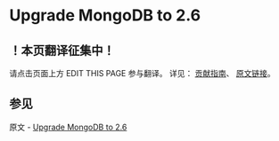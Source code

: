 # Upgrade MongoDB to 2.6

## ！本页翻译征集中！

请点击页面上方 EDIT THIS PAGE 参与翻译。
详见：
[贡献指南]( https://github.com/JinMuInfo/MongoDB-Manual-zh/blob/master/CONTRIBUTING.md )、
[原文链接](  https://docs.mongodb.com/manual/release-notes/2.6-upgrade/  )。

## 参见

原文 - [Upgrade MongoDB to 2.6]( https://docs.mongodb.com/manual/release-notes/2.6-upgrade/ )

